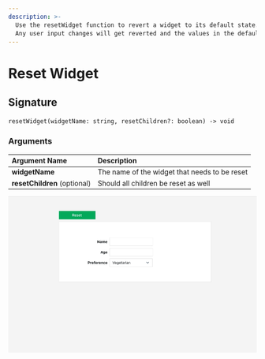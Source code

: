 ```yaml
---
description: >-
  Use the resetWidget function to revert a widget to its default state. 
  Any user input changes will get reverted and the values in the default properties will be applied.
---
```


# Reset Widget

## Signature

```text
resetWidget(widgetName: string, resetChildren?: boolean) -> void
```

### Arguments

| **Argument Name** | **Description** |
| :--- | :--- |
| **widgetName** | The name of the widget that needs to be reset |
| **resetChildren** \(optional\) | Should all children be reset as well |

![Click to expand](../.gitbook/assets/resetWidget.gif)
